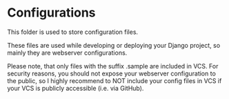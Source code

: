 Configurations
==============

This folder is used to store configuration files.

These files are used while developing or deploying your Django project,
so mainly they are webserver configurations.

Please note, that only files with the suffix .sample are included in VCS. For
security reasons, you should not expose your webserver configuration to the
public, so I highly recommend to NOT include your config files in VCS if your
VCS is publicly accessible (i.e. via GitHub).
